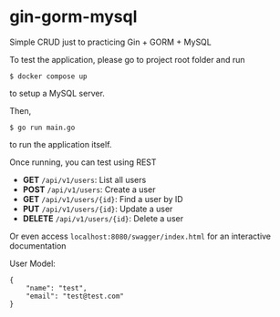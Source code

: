 # gin-gorm-mysql

Simple CRUD just to practicing Gin + GORM + MySQL

To test the application, please go to project root folder and run

```
$ docker compose up
```

to setup a MySQL server.

Then,

```
$ go run main.go
```

to run the application itself.

Once running, you can test using REST

- **GET** `/api/v1/users`: List all users
- **POST** `/api/v1/users`: Create a user
- **GET** `/api/v1/users/{id}`: Find a user by ID
- **PUT** `/api/v1/users/{id}`: Update a user
- **DELETE** `/api/v1/users/{id}`: Delete a user

Or even access `localhost:8080/swagger/index.html` for an interactive documentation

User Model:

```
{
    "name": "test",
    "email": "test@test.com"
}
```
